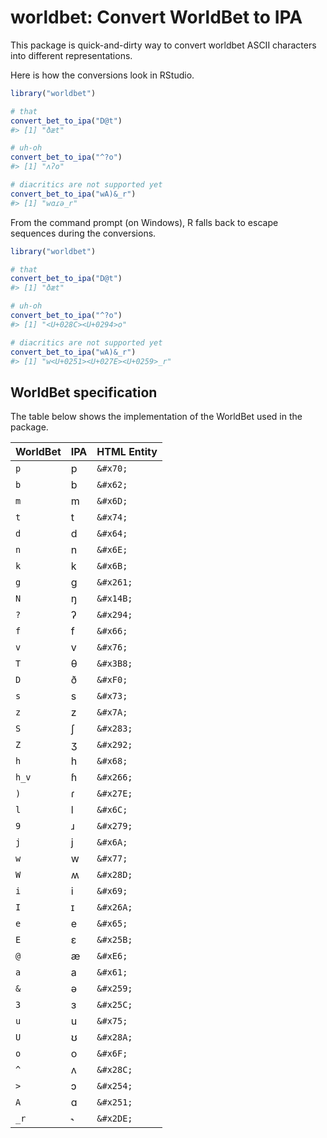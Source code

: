 <!-- README.md is generated from README.Rmd. Please edit that file -->
worldbet: Convert WorldBet to IPA
=================================

This package is quick-and-dirty way to convert worldbet ASCII characters into different representations.

Here is how the conversions look in RStudio.

``` r
library("worldbet")

# that
convert_bet_to_ipa("D@t")
#> [1] "ðæt"

# uh-oh
convert_bet_to_ipa("^?o")
#> [1] "ʌʔo"

# diacritics are not supported yet
convert_bet_to_ipa("wA)&_r")
#> [1] "wɑɾə_r"
```

From the command prompt (on Windows), R falls back to escape sequences during the conversions.

``` r
library("worldbet")

# that
convert_bet_to_ipa("D@t")
#> [1] "ðæt"

# uh-oh
convert_bet_to_ipa("^?o")
#> [1] "<U+028C><U+0294>o"

# diacritics are not supported yet
convert_bet_to_ipa("wA)&_r")
#> [1] "w<U+0251><U+027E><U+0259>_r"
```

WorldBet specification
----------------------

The table below shows the implementation of the WorldBet used in the package.

| WorldBet | IPA | HTML Entity |
|:---------|:----|:------------|
| `p`      | p   | `&#x70;`    |
| `b`      | b   | `&#x62;`    |
| `m`      | m   | `&#x6D;`    |
| `t`      | t   | `&#x74;`    |
| `d`      | d   | `&#x64;`    |
| `n`      | n   | `&#x6E;`    |
| `k`      | k   | `&#x6B;`    |
| `g`      | ɡ   | `&#x261;`   |
| `N`      | ŋ   | `&#x14B;`   |
| `?`      | ʔ   | `&#x294;`   |
| `f`      | f   | `&#x66;`    |
| `v`      | v   | `&#x76;`    |
| `T`      | θ   | `&#x3B8;`   |
| `D`      | ð   | `&#xF0;`    |
| `s`      | s   | `&#x73;`    |
| `z`      | z   | `&#x7A;`    |
| `S`      | ʃ   | `&#x283;`   |
| `Z`      | ʒ   | `&#x292;`   |
| `h`      | h   | `&#x68;`    |
| `h_v`    | ɦ   | `&#x266;`   |
| `)`      | ɾ   | `&#x27E;`   |
| `l`      | l   | `&#x6C;`    |
| `9`      | ɹ   | `&#x279;`   |
| `j`      | j   | `&#x6A;`    |
| `w`      | w   | `&#x77;`    |
| `W`      | ʍ   | `&#x28D;`   |
| `i`      | i   | `&#x69;`    |
| `I`      | ɪ   | `&#x26A;`   |
| `e`      | e   | `&#x65;`    |
| `E`      | ɛ   | `&#x25B;`   |
| `@`      | æ   | `&#xE6;`    |
| `a`      | a   | `&#x61;`    |
| `&`      | ə   | `&#x259;`   |
| `3`      | ɜ   | `&#x25C;`   |
| `u`      | u   | `&#x75;`    |
| `U`      | ʊ   | `&#x28A;`   |
| `o`      | o   | `&#x6F;`    |
| `^`      | ʌ   | `&#x28C;`   |
| `>`      | ɔ   | `&#x254;`   |
| `A`      | ɑ   | `&#x251;`   |
| `_r`     | ˞   | `&#x2DE;`   |
